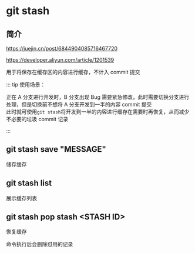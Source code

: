 # git stash

## 简介

https://juejin.cn/post/6844904085716467720

https://developer.aliyun.com/article/1201539

用于将保存在缓存区的内容进行缓存，不计入 commit 提交

::: tip 使用场景：

正在 A 分支进行开发时，B 分支出现 Bug 需要紧急修改，此时需要切换分支进行处理，但是切换前不想将 A 分支开发到一半的内容 commit 提交<br/>
此时就可使用`git stash`将开发到一半的内容进行缓存在需要时再恢复，从而减少不必要的垃圾 commit 记录

:::

## git stash save "MESSAGE"

储存缓存

## git stash list

展示缓存列表

## git stash pop stash \<STASH ID>

恢复缓存

命令执行后会删除怼用的记录
